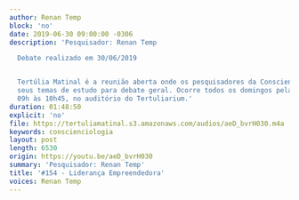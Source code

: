 ```yaml
---
author: Renan Temp
block: 'no'
date: 2019-06-30 09:00:00 -0306
description: 'Pesquisador: Renan Temp

  Debate realizado em 30/06/2019


  Tertúlia Matinal é a reunião aberta onde os pesquisadores da Conscienciologia apresentam
  seus temas de estudo para debate geral. Ocorre todos os domingos pela manhã, das
  09h às 10h45, no auditório do Tertuliarium.'
duration: 01:48:50
explicit: 'no'
file: https://tertuliamatinal.s3.amazonaws.com/audios/aeD_bvrH030.m4a
keywords: conscienciologia
layout: post
length: 6530
origin: https://youtu.be/aeD_bvrH030
summary: 'Pesquisador: Renan Temp'
title: '#154 - Liderança Empreendedora'
voices: Renan Temp
---
```

